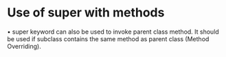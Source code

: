 # Use of super with methods
 • super keyword can also be used to invoke parent class method. It should be used if subclass contains the same method as parent class (Method Overriding).